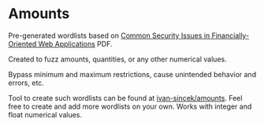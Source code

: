 # Amounts

Pre-generated wordlists based on [Common Security Issues in Financially-Oriented Web Applications](https://soroush.me/downloadable/common-security-issues-in-financially-orientated-web-applications.pdf) PDF.

Created to fuzz amounts, quantities, or any other numerical values.

Bypass minimum and maximum restrictions, cause unintended behavior and errors, etc.

Tool to create such wordlists can be found at [ivan-sincek/amounts](https://github.com/ivan-sincek/amounts). Feel free to create and add more wordlists on your own. Works with integer and float numerical values.
